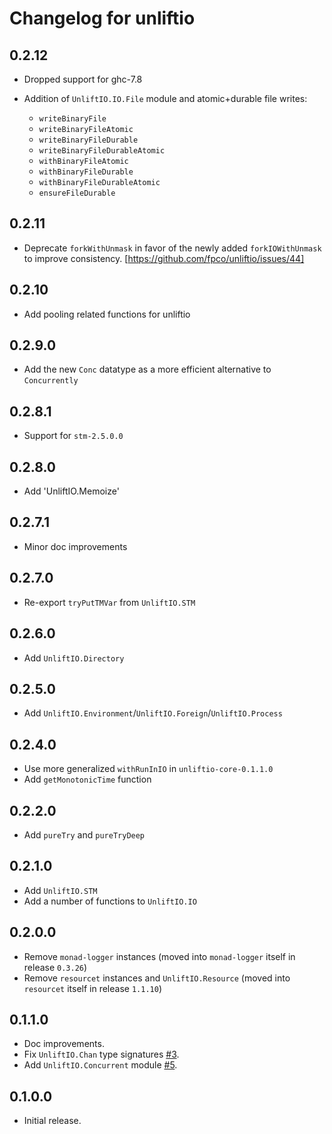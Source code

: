 # Changelog for unliftio

## 0.2.12

* Dropped support for ghc-7.8
* Addition of `UnliftIO.IO.File` module and atomic+durable file writes:

  * `writeBinaryFile`
  * `writeBinaryFileAtomic`
  * `writeBinaryFileDurable`
  * `writeBinaryFileDurableAtomic`
  * `withBinaryFileAtomic`
  * `withBinaryFileDurable`
  * `withBinaryFileDurableAtomic`
  * `ensureFileDurable`

## 0.2.11

* Deprecate `forkWithUnmask` in favor of the newly added `forkIOWithUnmask` to
  improve consistency. [https://github.com/fpco/unliftio/issues/44]

## 0.2.10

* Add pooling related functions for unliftio

## 0.2.9.0

* Add the new `Conc` datatype as a more efficient alternative to `Concurrently`

## 0.2.8.1

* Support for `stm-2.5.0.0`

## 0.2.8.0

* Add 'UnliftIO.Memoize'

## 0.2.7.1

* Minor doc improvements

## 0.2.7.0

* Re-export `tryPutTMVar` from `UnliftIO.STM`

## 0.2.6.0

* Add `UnliftIO.Directory`

## 0.2.5.0

* Add `UnliftIO.Environment`/`UnliftIO.Foreign`/`UnliftIO.Process`

## 0.2.4.0

* Use more generalized `withRunInIO` in `unliftio-core-0.1.1.0`
* Add `getMonotonicTime` function

## 0.2.2.0

* Add `pureTry` and `pureTryDeep`

## 0.2.1.0

* Add `UnliftIO.STM`
* Add a number of functions to `UnliftIO.IO`

## 0.2.0.0

* Remove `monad-logger` instances (moved into `monad-logger` itself in
  release `0.3.26`)
* Remove `resourcet` instances and `UnliftIO.Resource` (moved into `resourcet`
  itself in release `1.1.10`)

## 0.1.1.0

* Doc improvements.
* Fix `UnliftIO.Chan` type signatures [#3](https://github.com/fpco/unliftio/pull/3).
* Add `UnliftIO.Concurrent` module [#5](https://github.com/fpco/unliftio/pull/5).

## 0.1.0.0

* Initial release.
